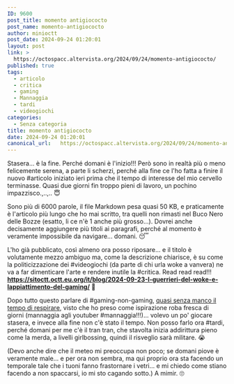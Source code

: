 ```yaml
---
ID: 9600
post_title: momento antigiococto
post_name: momento-antigiococto
author: minioctt
post_date: 2024-09-24 01:20:01
layout: post
link: >
  https://octospacc.altervista.org/2024/09/24/momento-antigiococto/
published: true
tags:
  - articolo
  - critica
  - gaming
  - Mannaggia
  - tardi
  - videogiochi
categories:
  - Senza categoria
title: momento antigiococto
date: 2024-09-24 01:20:01
canonical_url:   https://octospacc.altervista.org/2024/09/24/momento-antigiococto/
---
```

<!-- wp:paragraph -->
<p>Stasera... è la fine. Perché domani è l'inizio!!! Però sono in realtà più o meno felicemente serena, a parte li scherzi, perché alla fine ce l'ho fatta a finire il nuovo #articolo iniziato ieri prima che il tempo di interesse del mio cervello terminasse. Quasi due giorni fin troppo pieni di lavoro, un pochino impazzisco.,..,.. 😇</p>
<!-- /wp:paragraph -->

<!-- wp:paragraph -->
<p>Sono più di 6000 parole, il file Markdown pesa quasi 50 KB, e praticamente è l'articolo più lungo che ho mai scritto, tra quelli non rimasti nel Buco Nero delle Bozze (esatto, li ce n'è 1 anche più grosso...). Dovrei anche decisamente aggiungere più titoli ai paragrafi, perché al momento è veramente impossibile da navigare... domani. 😴</p>
<!-- /wp:paragraph -->

<!-- wp:paragraph -->
<p>L'ho già pubblicato, così almeno ora posso riposare... e il titolo è volutamente mezzo ambiguo ma, come la descrizione chiarisce, è su come la politicizzazione dei #videogiochi (da parte di chi urla woke a vanvera) ne va a far dimenticare l'arte e rendere inutile la #critica. Read read read!!! <a href="https://sitoctt.octt.eu.org/it/blog/2024-09-23-I-guerrieri-del-woke-e-lappiattimento-del-gaming/"><strong>https://sitoctt.octt.eu.org/it/blog/2024-09-23-I-guerrieri-del-woke-e-lappiattimento-del-gaming/</strong></a> 🥰</p>
<!-- /wp:paragraph -->

<!-- wp:paragraph -->
<p>Dopo tutto questo parlare di #gaming-non-gaming, <a href="/microblog-mirror/2024/09/23/tuttofarocto/">quasi senza manco il tempo di respirare</a>, visto che ho preso come ispirazione roba fresca di giorni (mannaggia agli youtuber #mannaggia!!!)... volevo un po' giocare stasera, e invece alla fine non c'è stato il tempo. Non posso farlo ora #tardi, perché domani per me c'è il tran tran, che stavolta inizia addirittura pieno come la merda, a livelli girlbossing, quindi il risveglio sarà militare. 😭</p>
<!-- /wp:paragraph -->

<!-- wp:paragraph -->
<p>(Devo anche dire che il meteo mi preoccupa non poco; se domani piove è veramente male... e per ora non sembra, ma qui proprio ora sta facendo un temporale tale che i tuoni fanno frastornare i vetri... e mi chiedo come stiano facendo a non spaccarsi, io mi sto cagando sotto.) A mimir. 🙄</p>
<!-- /wp:paragraph -->
